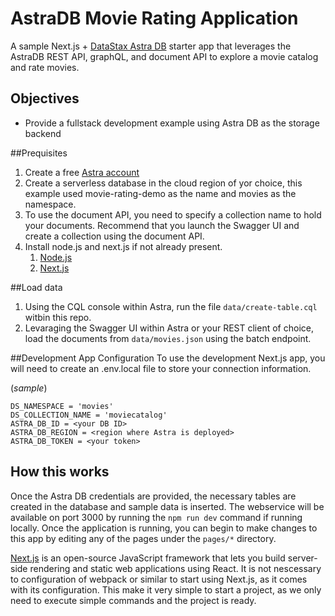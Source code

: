 
# AstraDB Movie Rating Application

A sample Next.js + [DataStax Astra DB](https://dtsx.io/3BzlUQU) starter app that leverages the AstraDB REST API, graphQL, and document API to explore a movie catalog and rate movies.

## Objectives
* Provide a fullstack development example using Astra DB as the storage backend

##Prequisites

1. Create a free [Astra account](https://astra.datastax.com/)
2. Create a serverless database in the cloud region of yor choice, this example used movie-rating-demo as the name and movies as the namespace.
3. To use the document API, you need to specify a collection name to hold your documents.  Recommend that you launch the Swagger UI and create a collection using the document API.
4. Install node.js and next.js if not already present.
    1. [Node.js](https://nodejs.org/en/)
    2. [Next.js](https://nextjs.org/docs)

##Load data
1. Using the CQL console within Astra, run the file `data/create-table.cql` witbin this repo.
2. Levaraging the Swagger UI within Astra or your REST client of choice, load the documents from `data/movies.json` using the batch endpoint. 

##Development App Configuration
To use the development Next.js app, you will need to create an .env.local file to store your connection information.

(*sample*)
```shell
DS_NAMESPACE = 'movies'
DS_COLLECTION_NAME = 'moviecatalog'
ASTRA_DB_ID = <your DB ID>
ASTRA_DB_REGION = <region where Astra is deployed>
ASTRA_DB_TOKEN = <your token>
```

## How this works
Once the Astra DB credentials are provided, the necessary tables are created in the database and sample data is inserted. The webservice will be available on port 3000 by running the `npm run dev` command if running locally. Once the application is running, you can begin to make changes to this app by editing any of the pages under the `pages/*` directory.

[Next.js](https://nextjs.org/) is an open-source JavaScript framework that lets you build server-side rendering and static web applications using React. It is not nescessary to configuration of webpack or similar to start using Next.js, as it comes with its configuration. This make it very simple to start a project, as we only need to execute simple commands and the project is ready.



